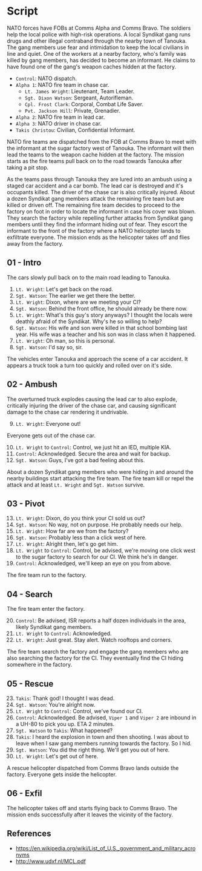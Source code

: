 # Script

NATO forces have FOBs at Comms Alpha and Comms Bravo. The soldiers help the
local police with high-risk operations. A local Syndikat gang runs drugs and
other illegal contraband through the nearby town of Tanouka. The gang members
use fear and intimidation to keep the local civilians in line and quiet. One
of the workers at a nearby factory, who's family was killed by gang members,
has decided to become an informant. He claims to have found one of the gang's
weapon caches hidden at the factory.

* `Control`: NATO dispatch.
* `Alpha 1`: NATO fire team in chase car.
  * `Lt. James Wright`: Lieutenant, Team Leader.
  * `Sgt. Dixon Watson`: Sergeant, Autorifleman.
  * `Cpl. Frost Clark`: Corporal, Combat Life Saver.
  * `Pvt. Jackson Hill`: Private, Grenadier.
* `Alpha 2`: NATO fire team in lead car.
* `Alpha 3`: NATO driver in chase car.
* `Takis Christou`: Civilian, Confidential Informant.

NATO fire teams are dispatched from the FOB at Comms Bravo to meet with the
informant at the sugar factory west of Tanouka. The informant will then lead
the teams to the weapon cache hidden at the factory. The mission starts as
the fire teams pull back on to the road towards Tanouka after taking a pit
stop.

As the teams pass through Tanouka they are lured into an ambush using a staged
car accident and a car bomb. The lead car is destroyed and it's occupants
killed. The driver of the chase car is also critically injured. About a dozen
Syndikat gang members attack the remaining fire team but are killed or driven
off. The remaining fire team decides to proceed to the factory on foot in order
to locate the informant in case his cover was blown. They search the factory
while repelling further attacks from Syndikat gang members until they find the
informant hiding out of fear. They escort the informant to the front of the
factory where a NATO helicopter lands to exfiltrate everyone. The mission
ends as the helicopter takes off and flies away from the factory.

## 01 - Intro

The cars slowly pull back on to the main road leading to Tanouka.

1. `Lt. Wright`: Let's get back on the road.
2. `Sgt. Watson`: The earlier we get there the better.
3. `Lt. Wright`: Dixon, where are we meeting your CI?
4. `Sgt. Watson`: Behind the front office, he should already be there now.
5. `Lt. Wright`: What's this guy's story anyways? I thought the locals were
  deathly afraid of the Syndikat. Why's he so willing to help?
6. `Sgt. Watson`: His wife and son were killed in that school bombing last
  year. His wife was a teacher and his son was in class when it happened.
7. `Lt. Wright`: Oh man, so this is personal.
8. `Sgt. Watson`: I'd say so, sir.

The vehicles enter Tanouka and approach the scene of a car accident. It
appears a truck took a turn too quickly and rolled over on it's side.

## 02 - Ambush

The overturned truck explodes causing the lead car to also explode, critically
injuring the driver of the chase car, and causing significant damage to the
chase car rendering it undrivable.

9. `Lt. Wright`: Everyone out!

Everyone gets out of the chase car.

10. `Lt. Wright` to `Control`: Control, we just hit an IED, multiple KIA.
11. `Control`: Acknowledged. Secure the area and wait for backup.
12. `Sgt. Watson`: Guys, I've got a bad feeling about this.

About a dozen Syndikat gang members who were hiding in and around the nearby
buildings start attacking the fire team. The fire team kill or repel the
attack and at least `Lt. Wright` and `Sgt. Watson` survive.

## 03 - Pivot

13. `Lt. Wright`: Dixon, do you think your CI sold us out?
14. `Sgt. Watson`: No way, not on purpose. He probably needs our help.
15. `Lt. Wright`: How far are we from the factory?
16. `Sgt. Watson`: Probably less than a click west of here.
17. `Lt. Wright`: Alright then, let's go get him.
18. `Lt. Wright` to `Control`: Control, be advised, we're moving one click west
  to the sugar factory to search for our CI. We think he's in danger.
19. `Control`: Acknowledged, we'll keep an eye on you from above.

The fire team run to the factory.

## 04 - Search

The fire team enter the factory.

20. `Control`: Be advised, ISR reports a half dozen individuals in the area,
    likely Syndikat gang members.
21. `Lt. Wright` to `Control`: Acknowledged.
22. `Lt. Wright`: Just great. Stay alert. Watch rooftops and corners.

The fire team search the factory and engage the gang members who are also
searching the factory for the CI. They eventually find the CI hiding
somewhere in the factory.

## 05 - Rescue

23. `Takis`: Thank god! I thought I was dead.
24. `Sgt. Watson`: You're alright now.
25. `Lt. Wright` to `Control`: Control, we've found our CI.
26. `Control`: Acknowledged. Be advised, `Viper 1` and `Viper 2` are inbound
  in a UH-80 to pick you up. ETA 2 minutes.
27. `Sgt. Watson` to `Takis`: What happened?
28. `Takis`: I heard the explosion in town and then shooting. I was about to
  leave when I saw gang members running towards the factory. So I hid.
29. `Sgt. Watson`: You did the right thing. We'll get you out of here.
30. `Lt. Wright`: Let's get out of here.

A rescue helicopter dispatched from Comms Bravo lands outside the factory.
Everyone gets inside the helicopter.

## 06 - Exfil

The helicopter takes off and starts flying back to Comms Bravo. The mission
ends successfully after it leaves the vicinity of the factory.

## References

* https://en.wikipedia.org/wiki/List_of_U.S._government_and_military_acronyms
* http://www.udxf.nl/MCL.pdf
